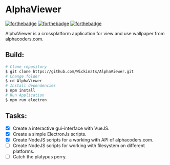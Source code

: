 # AlphaViewer

[![forthebadge](https://forthebadge.com/images/badges/made-with-vue.svg)](https://forthebadge.com)
[![forthebadge](https://forthebadge.com/images/badges/designed-in-ms-paint.svg)](https://forthebadge.com)
[![forthebadge](https://forthebadge.com/images/badges/for-you.svg)](https://forthebadge.com)

AlphaViewer is a crossplatform application for view and use wallpaper from alphacoders.com.

## Build:
```bash
# Clone repository
$ git clone https://github.com/Wickinats/AlphaViewer.git
# Change folder
$ cd AlphaViewer
# Install dependencies
$ npm install
# Run Application
$ npm run electron

```

## Tasks:

- [x] Create a interactive gui-interface with VueJS.
- [x] Create a simple ElectronJs scripts.
- [x] Create NodeJS scripts for a working with API of alphacoders.com.
- [ ] Create NodeJS scripts for working with filesystem on different platforms.
- [ ] Catch the platypus perry.
